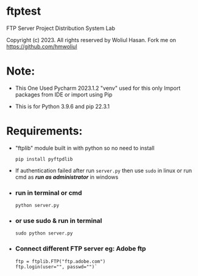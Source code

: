 # ftptest

FTP Server Project Distribution System Lab

Copyright (c) 2023. All rights reserved by Woliul Hasan. Fork me on https://github.com/hmwoliul

# Note:

* This One Used Pycharm 2023.1.2 "venv" used for this only
  Import packages from IDE or import using Pip

* This is for Python 3.9.6 and pip 22.3.1

# Requirements:

* "ftplib" module built in with python so no need to install

  ````pip install pyftpdlib````


* If authentication failed after run ````server.py```` then use ````sudo```` in linux or run cmd as
  ***run as administrator*** in windows

* ### run in terminal or cmd
  ````python server.py````

* ### or use sudo & run in terminal
  ````sudo python server.py````

* ### Connect different FTP server eg: Adobe ftp

  ````
  ftp = ftplib.FTP("ftp.adobe.com")
  ftp.login(user="", passwd="")`
  ````
